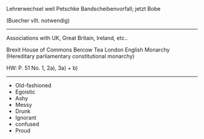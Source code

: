 Lehrerwechsel weil Petschke Bandscheibenvorfall; jetzt Bobe

(Buecher vllt. notwendig)

---

Associations with UK, Great Britain, Ireland, etc..


Brexit
House of Commons
Bercow
Tea
London
English
Monarchy (Hereditary parliamentary constitutional monarchy)

HW: P. 51 No. 1, 2a), 3a) + b)

---

- Old-fashioned
- Egoistic
- Ashy
- Messy
- Drunk
- Ignorant
- confused
- Proud
